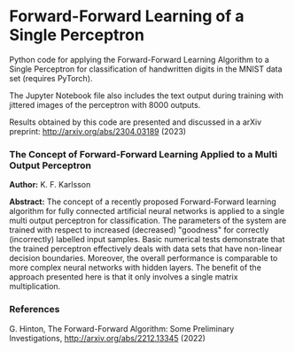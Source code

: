 # Forward-Forward Learning of a Single Perceptron
Python code for applying the Forward-Forward Learning Algorithm to a Single Perceptron for classification of handwritten digits in the MNIST data set (requires PyTorch).

The Jupyter Notebook file also includes the text output during training with jittered images of the perceptron with 8000 outputs.

Results obtained by this code are presented and discussed in a arXiv preprint: http://arxiv.org/abs/2304.03189 (2023)

### The Concept of Forward-Forward Learning Applied to a Multi Output Perceptron
**Author:** K. F. Karlsson

**Abstract:** The concept of a recently proposed Forward-Forward learning algorithm for fully connected artificial neural networks is applied to a single multi output perceptron for classification. The parameters of the system are trained with respect to increased (decreased) "goodness" for correctly (incorrectly) labelled input samples. Basic numerical tests demonstrate that the trained perceptron effectively deals with data sets that have non-linear decision boundaries. Moreover, the overall performance is comparable to more complex neural networks with hidden layers. The benefit of the approach presented here is that it only involves a single matrix multiplication.


### References
G. Hinton, The Forward-Forward Algorithm: Some Preliminary Investigations, http://arxiv.org/abs/2212.13345 (2022)
